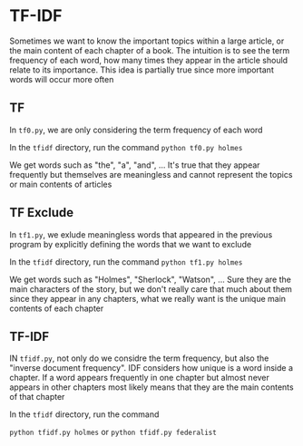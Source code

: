 # TF-IDF

Sometimes we want to know the important topics within a large article, or the main content of each chapter of a book. The intuition is to see the term frequency of each word, how many times they appear in the article should relate to its importance. This idea is partially true since more important words will occur more often

## TF

In `tf0.py`, we are only considering the term frequency of each word

In the `tfidf` directory, run the command `python tf0.py holmes`

We get words such as "the", "a", "and", ... It's true that they appear frequently but themselves are meaningless and cannot represent the topics or main contents of articles

## TF Exclude

In `tf1.py`, we exlude meaningless words that appeared in the previous program by explicitly defining the words that we want to exclude

In the `tfidf` directory, run the command `python tf1.py holmes`

We get words such as "Holmes", "Sherlock", "Watson", ... Sure they are the main characters of the story, but we don't really care that much about them since they appear in any chapters, what we really want is the unique main contents of each chapter

## TF-IDF

IN `tfidf.py`, not only do we considre the term frequency, but also the "inverse document frequency". IDF considers how unique is a word inside a chapter. If a word appears frequently in one chapter but almost never appears in other chapters most likely means that they are the main contents of that chapter

In the `tfidf` directory, run the command

`python tfidf.py holmes` or `python tfidf.py federalist`
